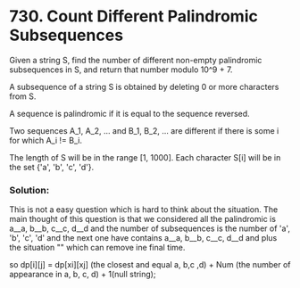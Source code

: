 # 730. Count Different Palindromic Subsequences

Given a string S, find the number of different non-empty palindromic subsequences in S, and return that number modulo 10^9 + 7.


A subsequence of a string S is obtained by deleting 0 or more characters from S.


A sequence is palindromic if it is equal to the sequence reversed.


Two sequences A_1, A_2, ... and B_1, B_2, ... are different if there is some i for which A_i != B_i.


The length of S will be in the range [1, 1000].
Each character S[i] will be in the set {'a', 'b', 'c', 'd'}.

### Solution:

This is not a easy question which is hard to think about the situation. The main thought of this question is that we considered all the palindromic is a__a, b__b, c__c, d__d and the number of subsequences is the number of 'a', 'b', 'c', 'd' and the next one have contains a__a, b__b, c__c, d__d and plus the situation "" which can remove ine final time.

so dp[i][j] = dp[xi][xj] (the closest and equal a, b,c ,d) + Num (the number of appearance in a, b, c, d) + 1(null string);
